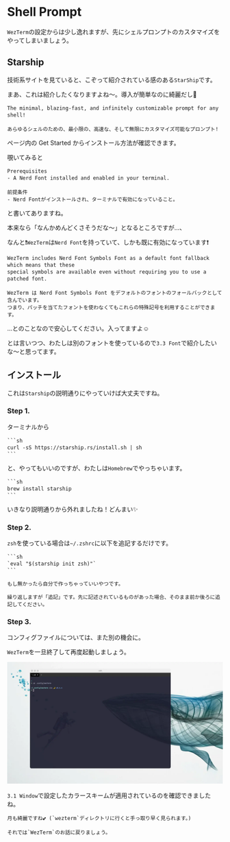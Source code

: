 # Shell Prompt

`WezTerm`の設定からは少し逸れますが、先にシェルプロンプトのカスタマイズをやってしまいましょう。

## Starship
技術系サイトを見ていると、こぞって紹介されている感のある`StarShip`です。

まあ、これは紹介したくなりますよね〜。導入が簡単なのに綺麗だし🥴

```admonish info title="[StarShip Cross-Shell Prompt](https://starship.rs/)"
The minimal, blazing-fast, and infinitely customizable prompt for any shell!

あらゆるシェルのための、最小限の、高速な、そして無限にカスタマイズ可能なプロンプト!
```
ページ内の Get Started からインストール方法が確認できます。

覗いてみると
```
Prerequisites
- A Nerd Font installed and enabled in your terminal.

前提条件
- Nerd Fontがインストールされ、ターミナルで有効になっていること。
```
と書いてありますね。

本来なら「なんかめんどくさそうだな〜」となるところですが...、

なんと❗️`WezTerm`は`Nerd Font`を持っていて、しかも既に有効になっています❗️

```admonish info title="[wezterm.nerdfonts](https://wezfurlong.org/wezterm/config/lua/wezterm/nerdfonts.html)"
WezTerm includes Nerd Font Symbols Font as a default font fallback which means that these
special symbols are available even without requiring you to use a patched font.

WezTerm は Nerd Font Symbols Font をデフォルトのフォントのフォールバックとして含んでいます。
つまり、パッチを当てたフォントを使わなくてもこれらの特殊記号を利用することができます。
```

...とのことなので安心してください。入ってますよ☺️

とは言いつつ、わたしは別のフォントを使っているので`3.3 Font`で紹介したいな〜と思ってます。

## インストール

これは`Starship`の説明通りにやっていけば大丈夫ですね。

### Step 1.
ターミナルから
~~~admonish quote title="Command"
```sh
curl -sS https://starship.rs/install.sh | sh
```
~~~

と、やってもいいのですが、わたしは`Homebrew`でやっちゃいます。

~~~admonish quote title="Command"
```sh
brew install starship
```
~~~

いきなり説明通りから外れましたね！どんまい✨

### Step 2.
`zsh`を使っている場合は`~/.zshrc`に以下を追記するだけです。

~~~admonish example title=".zshrc"
```sh
`eval "$(starship init zsh)"`
```
~~~

```admonish note
もし無かったら自分で作っちゃっていいやつです。
```

```admonish warning
繰り返しますが「追記」です。先に記述されているものがあった場合、そのまま前か後ろに追記してください。
```

### Step 3.
コンフィグファイルについては、また別の機会に。

`WezTerm`を一旦終了して再度起動しましょう。

![starship.webp](img/starship.webp)

`3.1 Window`で設定したカラースキームが適用されているのを確認できましたね。

```admonish success
月も綺麗ですね💕 (`wezterm`ディレクトリに行くと手っ取り早く見られます。)

それでは`WezTerm`のお話に戻りましょう。
```
